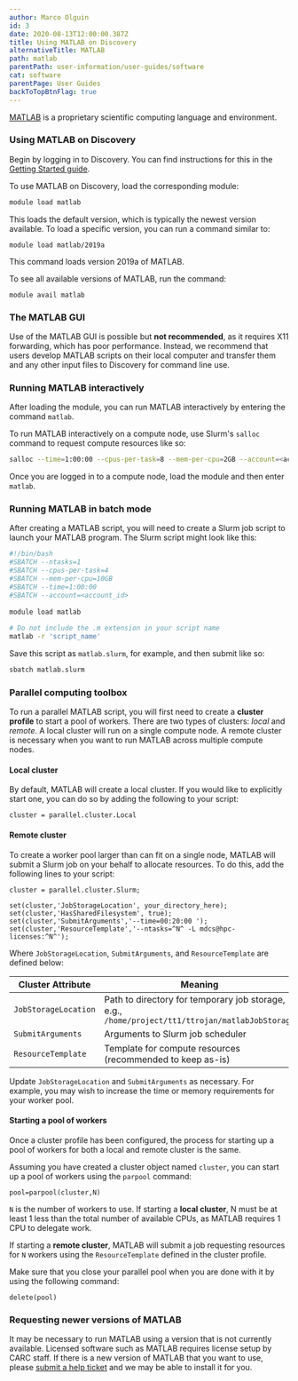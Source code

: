 ```yaml
---
author: Marco Olguin
id: 3
date: 2020-08-13T12:00:00.387Z
title: Using MATLAB on Discovery
alternativeTitle: MATLAB
path: matlab
parentPath: user-information/user-guides/software
cat: software
parentPage: User Guides
backToTopBtnFlag: true
---
```


[MATLAB](https://www.mathworks.com/products/matlab.html) is a proprietary scientific computing language and environment.

### Using MATLAB on Discovery

Begin by logging in to Discovery. You can find instructions for this in the [Getting Started guide](/user-information/user-guides/high-performance-computing/discovery/getting-started).

To use MATLAB on Discovery, load the corresponding module:

```sh
module load matlab
```

This loads the default version, which is typically the newest version available. To load a specific version, you can run a command similar to:

```
module load matlab/2019a
```

This command loads version 2019a of MATLAB.

To see all available versions of MATLAB, run the command:

```
module avail matlab
```

### The MATLAB GUI

Use of the MATLAB GUI is possible but **not recommended**, as it requires X11 forwarding, which has poor performance. Instead, we recommend that users develop MATLAB scripts on their local computer and transfer them and any other input files to Discovery for command line use.

### Running MATLAB interactively

After loading the module, you can run MATLAB interactively by entering the command `matlab`.

To run MATLAB interactively on a compute node, use Slurm's `salloc` command to request compute resources like so:

```sh
salloc --time=1:00:00 --cpus-per-task=8 --mem-per-cpu=2GB --account=<account_id>
```

Once you are logged in to a compute node, load the module and then enter `matlab`.

### Running MATLAB in batch mode

After creating a MATLAB script, you will need to create a Slurm job script to launch your MATLAB program. The Slurm script might look like this:

```sh
#!/bin/bash
#SBATCH --ntasks=1
#SBATCH --cpus-per-task=4
#SBATCH --mem-per-cpu=10GB
#SBATCH --time=1:00:00
#SBATCH --account=<account_id>
  
module load matlab
  
# Do not include the .m extension in your script name  
matlab -r 'script_name'
```

Save this script as `matlab.slurm`, for example, and then submit like so:

```sh
sbatch matlab.slurm
```

### Parallel computing toolbox

To run a parallel MATLAB script, you will first need to create a **cluster profile** to start a pool of workers. There are two types of clusters: *local* and *remote*. A local cluster will run on a single compute node. A remote cluster is necessary when you want to run MATLAB across multiple compute nodes.

#### Local cluster

By default, MATLAB will create a local cluster. If you would like to explicitly start one, you can do so by adding the following to your script:

```
cluster = parallel.cluster.Local
```

#### Remote cluster

To create a worker pool larger than can fit on a single node, MATLAB will submit a Slurm job on your behalf to allocate resources. To do this, add the following lines to your script:

```
cluster = parallel.cluster.Slurm;
  
set(cluster,'JobStorageLocation', your_directory_here);
set(cluster,'HasSharedFilesystem', true);
set(cluster,'SubmitArguments','--time=00:20:00 ');
set(cluster,'ResourceTemplate','--ntasks=^N^ -L mdcs@hpc-licenses:^N^');
```

Where `JobStorageLocation`, `SubmitArguments`, and `ResourceTemplate` are defined below:

|Cluster Attribute| Meaning|
|--|--|
|`JobStorageLocation`|Path to directory for temporary job storage, e.g., `/home/project/tt1/ttrojan/matlabJobStorage`|
|`SubmitArguments`| Arguments to Slurm job scheduler|
|`ResourceTemplate`|Template for compute resources (recommended to keep as-is)|


Update `JobStorageLocation` and `SubmitArguments` as necessary. For example, you may wish to increase the time or memory requirements for your worker pool.

#### Starting a pool of workers

Once a cluster profile has been configured, the process for starting up a pool of workers for both a local and remote cluster is the same.

Assuming you have created a cluster object named `cluster`, you can start up a pool of workers using the `parpool` command:

```
pool=parpool(cluster,N)
```

`N` is the number of workers to use. If starting a **local cluster**, N must be at least 1 less than the total number of available CPUs, as MATLAB requires 1 CPU to delegate work.

If starting a **remote cluster**, MATLAB will submit a job requesting resources for `N` workers using the `ResourceTemplate` defined in the cluster profile.

Make sure that you close your parallel pool when you are done with it by using the following command:

```
delete(pool)
```

### Requesting newer versions of MATLAB

It may be necessary to run MATLAB using a version that is not currently available. Licensed software such as MATLAB requires license setup by CARC staff. If there is a new version of MATLAB that you want to use, please [submit a help ticket](/user-information/ticket-submission) and we may be able to install it for you.
